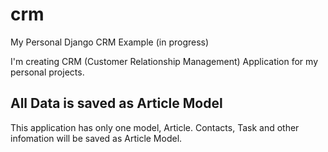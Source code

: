 # crm
My Personal Django CRM Example (in progress)

I'm creating CRM (Customer Relationship Management) Application for my personal projects.

## All Data is saved as Article Model

This application has only one model, Article. Contacts, Task and other infomation will be saved as Article Model.
